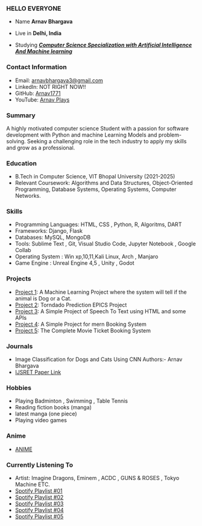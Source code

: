 ### HELLO EVERYONE 

- Name **Arnav Bhargava**

- Live in **Delhi, India**

- Studying [***Computer Science Specialization with Artificial Intelligence And Machine learning***](https://vitbhopal.ac.in/)

### Contact Information
- Email: arnavbhargava3@gmail.com
- LinkedIn: NOT RIGHT NOW!!
- GitHub:  [Arnav1771](https://github.com/Arnav1771)
- YouTube: [Arnav Plays](https://www.youtube.com/@arnavplays4468)

### Summary
A highly motivated computer science Student with a passion for software development with Python and machine Learning Models and problem-solving. Seeking a challenging role in the tech industry to apply my skills and grow as a professional.

### Education
- B.Tech in Computer Science, VIT Bhopal University (2021-2025)
- Relevant Coursework: Algorithms and Data Structures, Object-Oriented Programming, Database Systems, Operating Systems, Computer Networks.

### Skills
- Programming Languages: HTML, CSS , Python,  R, Algoritms, DART
- Frameworks: Django, Flask
- Databases: MySQL, MongoDB 
- Tools: Sublime Text , Git, Visual Studio Code, Jupyter Notebook , Google Collab
- Operating System : Win xp,10,11,Kali Linux, Arch , Manjaro
- Game Engine : Unreal Engine 4,5 , Unity , Godot

### Projects
- [Project 1](https://github.com/Arnav1771/Project-Dogs-Vs-Cats): A Machine Learning Project where the system will tell if the animal is Dog or a Cat.
- [Project 2](https://github.com/Arnav1771/Tornado_Prediction_in_india): Torndado Prediction EPICS Project
- [Project 3](https://github.com/Arnav1771/Speech_to_-Text_Project): A Simple Project of Speech To Text using HTML and some APIs
- [Project 4](https://github.com/Arnav1771/Mern_Movie_Booking_task): A Simple Project for mern Booking System
- [Project 5](https://github.com/Arnav1771/Mern_React_Movie_Ticket_Booking_System): The Complete Movie Ticket Booking System

### Journals
- Image Classification for Dogs and Cats Using CNN
Authors:- Arnav Bhargava
- [IJSRET Paper Link](https://ijsret.com/2023/03/01/ijsret-volume-9-issue-2-mar-apr-2023/)


### Hobbies
- Playing Badminton , Swimming , Table Tennis
- Reading fiction books (manga)
- latest manga (one piece)
- Playing video games

### Anime
- [ANIME](https://myanimelist.net/profile/Stealth_Keqing)

### Currently Listening To
- Artist: Imagine Dragons, Eminem , ACDC , GUNS & ROSES , Tokyo Machine ETC.
- [Spotify Playlist #01](https://open.spotify.com/playlist/6F9TDm1Uw7gIOycjEnFihj?si=8ad7c8f7b9fd4563&nd=1)
- [Spotify Playlist #02](https://open.spotify.com/playlist/63m6YlgxtdYzo8kHY8xshS?si=6903cabafbb3466c&nd=1)
- [Spotify Playlist #03](https://open.spotify.com/playlist/2q7xfd5yH97eTmWkPbCdFa?si=8de9a41cdac94c50&nd=1)
- [Spotify Playlist #04](https://open.spotify.com/playlist/1AQLzmkNrvJVAwec9iZSih?si=f982eec371c046df&nd=1)
- [Spotify Playlist #05](https://open.spotify.com/playlist/6SFsPoKuaT8Jsr2dgs6tUZ?si=f9600fa7097f421c&nd=1)

